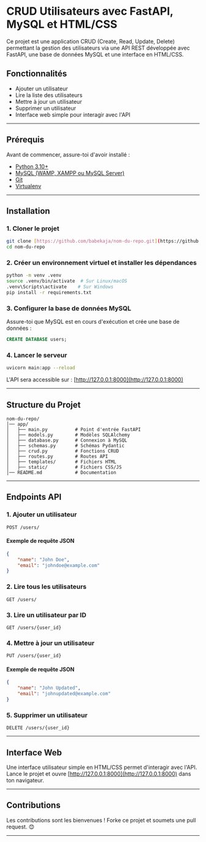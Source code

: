 # CRUD Utilisateurs avec FastAPI, MySQL et HTML/CSS

Ce projet est une application CRUD (Create, Read, Update, Delete) permettant la gestion des utilisateurs via une API REST développée avec FastAPI, une base de données MySQL et une interface en HTML/CSS.

## Fonctionnalités
- Ajouter un utilisateur
- Lire la liste des utilisateurs
- Mettre à jour un utilisateur
- Supprimer un utilisateur
- Interface web simple pour interagir avec l'API

---

## Prérequis
Avant de commencer, assure-toi d'avoir installé :
- [Python 3.10+](https://www.python.org/downloads/)
- [MySQL (WAMP, XAMPP ou MySQL Server)](https://dev.mysql.com/downloads/)
- [Git](https://git-scm.com/)
- [Virtualenv](https://virtualenv.pypa.io/en/latest/)

---

## Installation

### 1. Cloner le projet
```sh
git clone [https://github.com/babekaja/nom-du-repo.git](https://github.com/babekaja/CRUD-avec-FASTAPI.git)
cd nom-du-repo
```

### 2. Créer un environnement virtuel et installer les dépendances
```sh
python -m venv .venv
source .venv/bin/activate  # Sur Linux/macOS
.venv\Scripts\activate    # Sur Windows
pip install -r requirements.txt
```

### 3. Configurer la base de données MySQL

Assure-toi que MySQL est en cours d'exécution et crée une base de données :
```sql
CREATE DATABASE users;
```

### 4. Lancer le serveur
```sh
uvicorn main:app --reload
```
L'API sera accessible sur : [http://127.0.0.1:8000](http://127.0.0.1:8000)

---

## Structure du Projet
```
nom-du-repo/
│── app/
│   ├── main.py          # Point d'entrée FastAPI
│   ├── models.py        # Modèles SQLAlchemy
│   ├── database.py      # Connexion à MySQL
│   ├── schemas.py       # Schémas Pydantic
│   ├── crud.py          # Fonctions CRUD
│   ├── routes.py        # Routes API
│   ├── templates/       # Fichiers HTML
│   ├── static/          # Fichiers CSS/JS
│── README.md            # Documentation
```

---

## Endpoints API

### 1. Ajouter un utilisateur
```http
POST /users/
```
#### Exemple de requête JSON
```json
{
    "name": "John Doe",
    "email": "johndoe@example.com"
}
```

### 2. Lire tous les utilisateurs
```http
GET /users/
```

### 3. Lire un utilisateur par ID
```http
GET /users/{user_id}
```

### 4. Mettre à jour un utilisateur
```http
PUT /users/{user_id}
```
#### Exemple de requête JSON
```json
{
    "name": "John Updated",
    "email": "johnupdated@example.com"
}
```

### 5. Supprimer un utilisateur
```http
DELETE /users/{user_id}
```

---

## Interface Web
Une interface utilisateur simple en HTML/CSS permet d'interagir avec l'API.
Lance le projet et ouvre [http://127.0.0.1:8000](http://127.0.0.1:8000) dans ton navigateur.

---

## Contributions
Les contributions sont les bienvenues ! Forke ce projet et soumets une pull request. 😊

---

